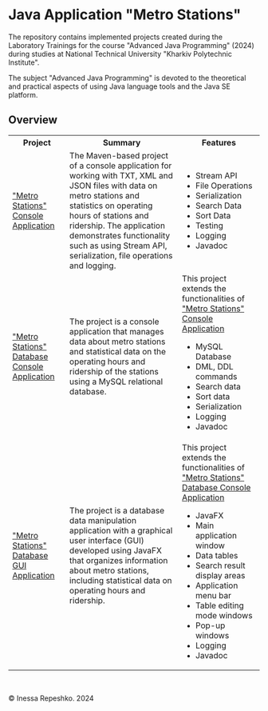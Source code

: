 # Java Application "Metro Stations"

The repository contains implemented projects created during 
the Laboratory Trainings for the course "Advanced Java Programming" (2024) 
during studies at National Technical University "Kharkiv Polytechnic Institute".

The subject "Advanced Java Programming" is devoted to the theoretical 
and practical aspects of using Java language tools and the Java SE platform.

## Overview

<table width="100%" border="0" cellpadding="1" align="center">  
    <tr>
        <th>Project</th>
        <th>Summary</th>
        <th>Features</th>
    </tr>
    <tr>
        <td>
            <a id="metro-station-console-application" 
                href="https://github.com/InessaRepeshko/java-application-metro-stations/tree/main/applications/src/main/java/applications/console_application" 
                target="_blank">"Metro Stations" Console Application
            </a>
        </td>
        <td>
            The Maven-based project of a console application for working with TXT, XML and JSON files 
            with data on metro stations and statistics on operating hours of stations and ridership. 
            The application demonstrates functionality such as using Stream API, serialization, 
            file operations and logging.
        </td>
        <td>
            <ul>
                <li>Stream API</li>
                <li>File Operations</li>
                <li>Serialization</li>
                <li>Search Data</li>
                <li>Sort Data</li>
                <li>Testing</li>
                <li>Logging</li>
                <li>Javadoc</li>
            </ul>
        </td>
    </tr>
        <td>
            <a id="metro-station-database-console-application" 
                href="https://github.com/InessaRepeshko/java-application-metro-stations/tree/main/applications/src/main/java/applications/database_console_application" 
                target="_blank">"Metro Stations" Database Console Application
            </a>
        </td>
        <td>
            The project is a console application that manages data about metro stations and statistical data on 
            the operating hours and ridership of the stations using a MySQL relational database.
        </td>
        <td> 
            This project extends the functionalities of 
            <a href="#metro-station-console-application">"Metro Stations" Console Application</a>
            <ul>
                <li>MySQL Database</li>
                <li>DML, DDL commands</li>
                <li>Search data</li>
                <li>Sort data</li>
                <li>Serialization</li>
                <li>Logging</li>
                <li>Javadoc</li>
            </ul>
        </td>
    <tr>
    </tr>
        <td>
            <a id="metro-station-database-gui-application" 
                href="https://github.com/InessaRepeshko/java-application-metro-stations/tree/main/applications/src/main/java/applications/database_gui_application" 
                target="_blank">"Metro Stations" Database GUI Application
            </a>
        </td>
        <td>
            The project is a database data manipulation application with a graphical user interface (GUI) 
            developed using JavaFX that organizes information about metro stations, 
            including statistical data on operating hours and ridership.
        </td>
        <td>
            This project extends the functionalities of 
            <a href="#metro-station-database-console-application">"Metro Stations" Database Console Application</a>
            <ul>
                <li>JavaFX</li>
                <li>Main application window</li>
                <li>Data tables</li>
                <li>Search result display areas</li>
                <li>Application menu bar</li>
                <li>Table editing mode windows</li>
                <li>Pop-up windows</li>
                <li>Logging</li>
                <li>Javadoc</li>
            </ul>
        </td>
    <tr>
</table><br />

© Inessa Repeshko. 2024
